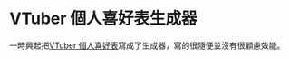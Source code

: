 # VTuber 個人喜好表生成器

一時興起把[VTuber 個人喜好表](https://twitter.com/EastAiruier/status/1624174786359496704)寫成了生成器，寫的很隨便並沒有很顧慮效能。

